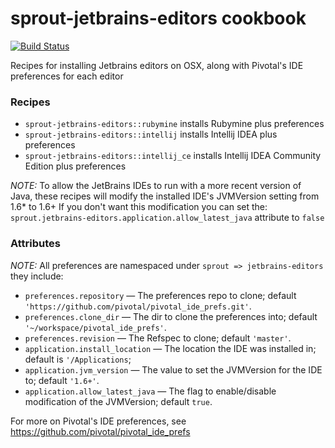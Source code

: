 # sprout-jetbrains-editors cookbook

[![Build Status](https://travis-ci.org/pivotal-sprout/sprout-jetbrains-editors.png?branch=master)](https://travis-ci.org/pivotal-sprout/sprout-jetbrains-editors)

Recipes for installing Jetbrains editors on OSX, along with Pivotal's IDE preferences for each editor

### Recipes

* `sprout-jetbrains-editors::rubymine` installs Rubymine plus preferences
* `sprout-jetbrains-editors::intellij` installs Intellij IDEA plus preferences
* `sprout-jetbrains-editors::intellij_ce` installs Intellij IDEA Community Edition plus preferences

*NOTE:*
To allow the JetBrains IDEs to run with a more recent version of Java, these
recipes will modify the installed IDE's JVMVersion setting from 1.6* to 1.6+
If you don't want this modification you can set the:
`sprout.jetbrains-editors.application.allow_latest_java` attribute to `false`

### Attributes

*NOTE:* All preferences are namespaced under `sprout => jetbrains-editors` they include:

* `preferences.repository` &mdash; The preferences repo to clone; default `'https://github.com/pivotal/pivotal_ide_prefs.git'`.
* `preferences.clone_dir` &mdash; The dir to clone the preferences into; default `'~/workspace/pivotal_ide_prefs'`.
* `preferences.revision` &mdash; The Refspec to clone; default `'master'`.
* `application.install_location` &mdash; The location the IDE was installed in; default is `'/Applications`;
* `application.jvm_version` &mdash; The value to set the JVMVersion for the IDE to; default `'1.6+'`.
* `application.allow_latest_java` &mdash; The flag to enable/disable modification of the JVMVersion; default `true`.

For more on Pivotal's IDE preferences, see
https://github.com/pivotal/pivotal_ide_prefs

